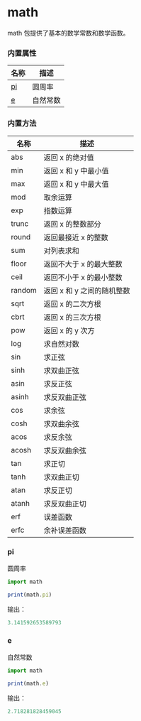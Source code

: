 # math

math 包提供了基本的数学常数和数学函数。

### 内置属性

| 名称 | 描述 |
| ---- | ---- |
| [pi](#pi) | 圆周率 |
| [e](#e) | 自然常数 |


### 内置方法

| 名称 | 描述 |
| ---- | ---- |
| abs | 返回 x 的绝对值 |
| min | 返回 x 和 y 中最小值 |
| max | 返回 x 和 y 中最大值 |
| mod | 取余运算 |
| exp | 指数运算 |
| trunc | 返回 x 的整数部分 |
| round | 返回最接近 x 的整数 |
| sum | 对列表求和 |
| floor | 返回不大于 x 的最大整数 |
| ceil | 返回不小于 x 的最小整数 |
| random | 返回 x 和 y 之间的随机整数 |
| sqrt | 返回 x 的二次方根 |
| cbrt | 返回 x 的三次方根 |
| pow | 返回 x 的 y 次方 |
| log | 求自然对数 |
| sin | 求正弦 |
| sinh | 求双曲正弦 |
| asin | 求反正弦 |
| asinh | 求反双曲正弦 |
| cos | 求余弦 |
| cosh | 求双曲余弦 |
| acos | 求反余弦 |
| acosh | 求反双曲余弦 |
| tan | 求正切 |
| tanh | 求双曲正切 |
| atan | 求反正切 |
| atanh | 求反双曲正切 |
| erf | 误差函数 |
| erfc | 余补误差函数 |


### pi

圆周率

```ts
import math

print(math.pi)
```

输出：

```ts
3.141592653589793
```

### e

自然常数

```ts
import math

print(math.e)
```

输出：

```ts
2.718281828459045
```
